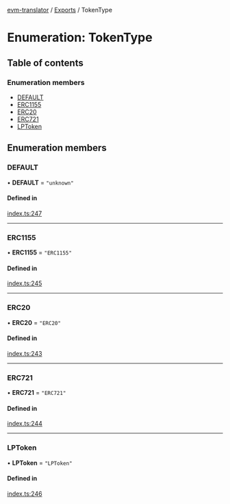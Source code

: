 [evm-translator](../README.md) / [Exports](../modules.md) / TokenType

# Enumeration: TokenType

## Table of contents

### Enumeration members

- [DEFAULT](TokenType.md#default)
- [ERC1155](TokenType.md#erc1155)
- [ERC20](TokenType.md#erc20)
- [ERC721](TokenType.md#erc721)
- [LPToken](TokenType.md#lptoken)

## Enumeration members

### DEFAULT

• **DEFAULT** = `"unknown"`

#### Defined in

[index.ts:247](https://github.com/the-metagame/evm-translator/blob/918e8cb/src/interfaces/index.ts#L247)

___

### ERC1155

• **ERC1155** = `"ERC1155"`

#### Defined in

[index.ts:245](https://github.com/the-metagame/evm-translator/blob/918e8cb/src/interfaces/index.ts#L245)

___

### ERC20

• **ERC20** = `"ERC20"`

#### Defined in

[index.ts:243](https://github.com/the-metagame/evm-translator/blob/918e8cb/src/interfaces/index.ts#L243)

___

### ERC721

• **ERC721** = `"ERC721"`

#### Defined in

[index.ts:244](https://github.com/the-metagame/evm-translator/blob/918e8cb/src/interfaces/index.ts#L244)

___

### LPToken

• **LPToken** = `"LPToken"`

#### Defined in

[index.ts:246](https://github.com/the-metagame/evm-translator/blob/918e8cb/src/interfaces/index.ts#L246)
